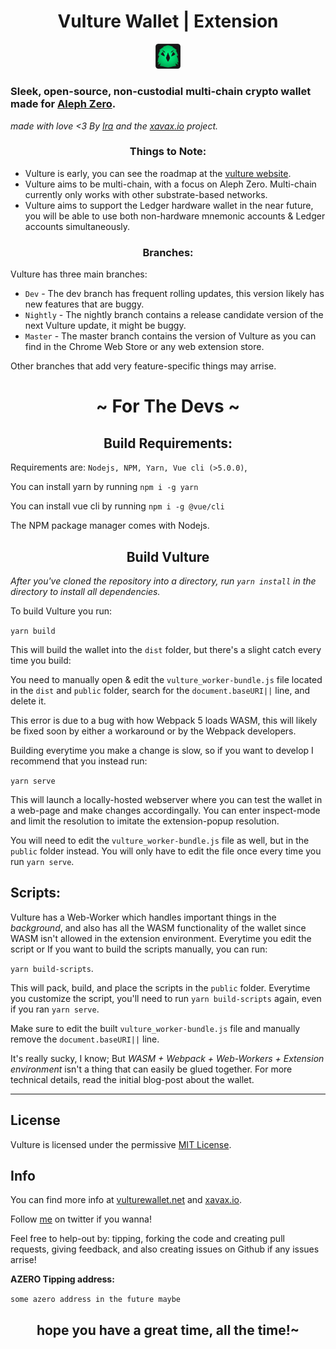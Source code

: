 <h1 align="center">Vulture Wallet | Extension</h1>
<p align='center'>
<img src="./public/icons/VultureIcon2.png" alt="Example 1" width="8%"> 
</p>

### Sleek, open-source, non-custodial multi-chain crypto wallet made for [Aleph Zero](alephzero.org).

*made with love <3 By [Ira](https://twitter/diinkitheimp) and the [xavax.io](https://www.xavax.io) project.*


<h3 align="center"> Things to Note: </h3>

* Vulture is early, you can see the roadmap at the [vulture website](https://vulturewallet.net).
* Vulture aims to be multi-chain, with a focus on Aleph Zero. Multi-chain currently only works with
other substrate-based networks.
* Vulture aims to support the Ledger hardware wallet in the near future, you will be able to use both non-hardware mnemonic accounts & Ledger accounts simultaneously.
<h3 align="center"> Branches: </h3>

Vulture has three main branches:

* `Dev` - The dev branch has frequent rolling updates, this version likely has new features that are buggy.
* `Nightly` - The nightly branch contains a release candidate version of the next Vulture update, it might be buggy.
* `Master` - The master branch contains the version of Vulture as you can find in the Chrome Web Store or any web extension store.

Other branches that add very feature-specific things may arrise.


<h1 align="center"> ~ For The Devs ~ </h1>


<h2 align="center"> Build Requirements: </h2>

Requirements are: `Nodejs, NPM, Yarn, Vue cli (>5.0.0)`,

You can install yarn by running `npm i -g yarn`

You can install vue cli by running `npm i -g @vue/cli`

The NPM package manager comes with Nodejs.



<h2 align="center"> Build Vulture </h2>

*After you've cloned the repository into a directory, run `yarn install` in the directory to install all dependencies.*

To build Vulture you run:

`yarn build`

This will build the wallet into the `dist` folder, but there's a slight catch every time you build:

You need to manually
open & edit the `vulture_worker-bundle.js` file located in the `dist` and `public` folder, search for the `document.baseURI||` line, and delete it.

This error is due to a bug with how Webpack 5 loads WASM, this will likely be fixed soon by either a workaround or by the Webpack developers.


Building everytime you make a change is slow, so if you want to develop I recommend that you instead run:


`yarn serve`

This will launch a locally-hosted webserver where you can test the wallet in a web-page and make changes accordingally. You can enter inspect-mode and limit the resolution to imitate the extension-popup resolution.

You will need to edit the `vulture_worker-bundle.js` file as well, but in the `public` folder instead. You will only have to edit the file once every time you run `yarn serve`.

## Scripts:
Vulture has a Web-Worker which handles important things in the *background*, and also has all the WASM functionality of the wallet since WASM isn't allowed in the extension environment. Everytime you edit the script or If you want to build the scripts manually, you can run:

`yarn build-scripts`.

This will pack, build, and place the scripts in the `public` folder. Everytime you customize the script, you'll need to run `yarn build-scripts` again, even if you ran `yarn serve`.

Make sure to edit the built `vulture_worker-bundle.js` file and manually remove the `document.baseURI||` line.

It's really sucky, I know; But *WASM + Webpack + Web-Workers + Extension environment* isn't a thing that can easily be glued together. For more technical details, read the initial blog-post about the wallet.
___

## License
Vulture is licensed under the permissive [MIT License](https://mit-license.org/).


## Info


You can find more info at [vulturewallet.net](https://vulturewallet.net) and [xavax.io](https://www.xavax.io).

Follow [me](https://twitter.com/DiinkiTheImp) on twitter if you wanna!

Feel free to help-out by: tipping, forking the code and creating pull requests, giving feedback, and also creating issues on Github if any issues arrise!

**AZERO Tipping address:**

`some azero address in the future maybe`


<h2 align="center">hope you have a great time, all the time!~ </h2>

